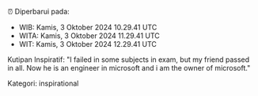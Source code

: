 ⏰ Diperbarui pada:
- WIB: Kamis, 3 Oktober 2024 10.29.41 UTC
- WITA: Kamis, 3 Oktober 2024 11.29.41 UTC
- WIT: Kamis, 3 Oktober 2024 12.29.41 UTC

Kutipan Inspiratif:
"I failed in some subjects in exam, but my friend passed in all. Now he is an engineer in microsoft and i am the owner of microsoft."


Kategori: inspirational

